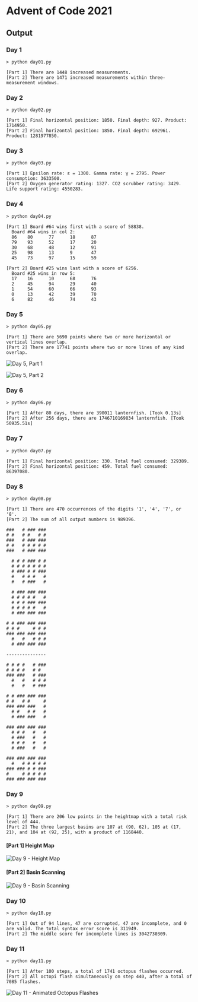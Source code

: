 # Advent of Code 2021

## Output

### Day 1
```
> python day01.py

[Part 1] There are 1448 increased measurements.
[Part 2] There are 1471 increased measurements within three-measurement windows.
```

### Day 2
```
> python day02.py

[Part 1] Final horizontal position: 1850. Final depth: 927. Product: 1714950.
[Part 2] Final horizontal position: 1850. Final depth: 692961. Product: 1281977850.
```

### Day 3
```
> python day03.py

[Part 1] Epsilon rate: ε = 1300. Gamma rate: γ = 2795. Power consumption: 3633500.
[Part 2] Oxygen generator rating: 1327. CO2 scrubber rating: 3429. Life support rating: 4550283.
```

### Day 4
```
> python day04.py

[Part 1] Board #64 wins first with a score of 58838.
  Board #64 wins in col 2:
  86    80      77      18      87
  79    93      52      17      20
  30    68      48      12      91
  25    98      13      9       47
  45    73      97      15      59

[Part 2] Board #25 wins last with a score of 6256.
  Board #25 wins in row 5:
  17    16      10      68      76
  2     45      94      29      40
  1     54      60      66      93
  0     13      42      39      70
  6     82      46      74      43
```

### Day 5
```
> python day05.py

[Part 1] There are 5690 points where two or more horizontal or vertical lines overlap.
[Part 2] There are 17741 points where two or more lines of any kind overlap.
```

![Day 5, Part 1](day05/day05_part1.png)

![Day 5, Part 2](day05/day05_part2.png)


### Day 6
```
> python day06.py

[Part 1] After 80 days, there are 390011 lanternfish. [Took 0.13s]
[Part 2] After 256 days, there are 1746710169834 lanternfish. [Took 50935.51s]
```

### Day 7
```
> python day07.py

[Part 1] Final horizontal position: 330. Total fuel consumed: 329389.
[Part 2] Final horizontal position: 459. Total fuel consumed: 86397080.
```

### Day 8
```
> python day08.py

[Part 1] There are 470 occurrences of the digits '1', '4', '7', or '8'.
[Part 2] The sum of all output numbers is 989396.
```

```
###   # ### ###
# #   # #   # #
###   # ### ###
# #   # # # # #
###   # ### ###

  # # # ### # #
  # # # # # # #
  # ### # # ###
  #   # # #   #
  #   # ###   #

  # ### ### ###
  # # # # #   #
  # # # ### ###
  # # # # #   #
  # ### ### ###

# # ### ### ###
# # #     # # #
### ### ### ###
  #   #   # # #
  # ### ### ###

---------------

# # # #   # ###
# # # #   # #   
### ###   # ###
  #   #   # # #
  #   #   # ###

# # ### ### ###
# #   # #     #
### ### ###   #
  # #   # #   #
  # ### ###   #

### ### ### ###
  # # #   #   #
  # ###   #   #
  # # #   #   #
  # ###   #   #

### ### ### ###
  #   # # # # #
### ### # # ###
#     # # # # #
### ### ### ###

```

### Day 9
```
> python day09.py

[Part 1] There are 206 low points in the heightmap with a total risk level of 444.
[Part 2] The three largest basins are 107 at (90, 62), 105 at (17, 21), and 104 at (92, 25), with a product of 1168440.
```
#### [Part 1] Height Map
![Day 9 - Height Map](day09/day09_heightmap.png)

#### [Part 2] Basin Scanning
![Day 9 - Basin Scanning](day09/anim/day09_basinscan_800_med.png)

### Day 10
```
> python day10.py

[Part 1] Out of 94 lines, 47 are corrupted, 47 are incomplete, and 0 are valid. The total syntax error score is 311949.
[Part 2] The middle score for incomplete lines is 3042730309.
```

### Day 11
```
> python day11.py

[Part 1] After 100 steps, a total of 1741 octopus flashes occurred.
[Part 2] All octopi flash simultaneously on step 440, after a total of 7085 flashes.
```

![Day 11 - Animated Octopus Flashes](day11/anim/day11_octogrid_slow.png)
